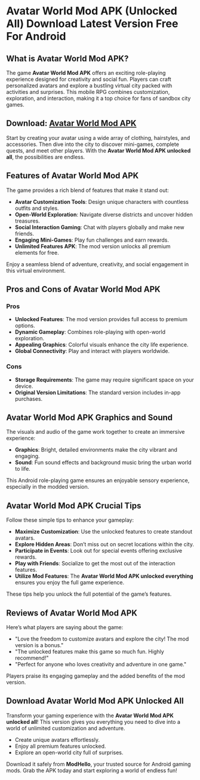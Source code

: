 # Avatar World Mod APK (Unlocked All) Download Latest Version Free For Android

## What is Avatar World Mod APK?

The game **Avatar World Mod APK** offers an exciting role-playing experience designed for creativity and social fun. Players can craft personalized avatars and explore a bustling virtual city packed with activities and surprises. This mobile RPG combines customization, exploration, and interaction, making it a top choice for fans of sandbox city games.

## Download: [Avatar World Mod APK](https://modhello.com/avatar-world/)

Start by creating your avatar using a wide array of clothing, hairstyles, and accessories. Then dive into the city to discover mini-games, complete quests, and meet other players. With the **Avatar World Mod APK unlocked all**, the possibilities are endless.

## Features of Avatar World Mod APK

The game provides a rich blend of features that make it stand out:

- **Avatar Customization Tools**: Design unique characters with countless outfits and styles.  
- **Open-World Exploration**: Navigate diverse districts and uncover hidden treasures.  
- **Social Interaction Gaming**: Chat with players globally and make new friends.  
- **Engaging Mini-Games**: Play fun challenges and earn rewards.  
- **Unlimited Features APK**: The mod version unlocks all premium elements for free.  

Enjoy a seamless blend of adventure, creativity, and social engagement in this virtual environment.

## Pros and Cons of Avatar World Mod APK

### Pros

- **Unlocked Features**: The mod version provides full access to premium options.  
- **Dynamic Gameplay**: Combines role-playing with open-world exploration.  
- **Appealing Graphics**: Colorful visuals enhance the city life experience.  
- **Global Connectivity**: Play and interact with players worldwide.  

### Cons

- **Storage Requirements**: The game may require significant space on your device.  
- **Original Version Limitations**: The standard version includes in-app purchases.  

## Avatar World Mod APK Graphics and Sound

The visuals and audio of the game work together to create an immersive experience:

- **Graphics**: Bright, detailed environments make the city vibrant and engaging.  
- **Sound**: Fun sound effects and background music bring the urban world to life.  

This Android role-playing game ensures an enjoyable sensory experience, especially in the modded version.

## Avatar World Mod APK Crucial Tips

Follow these simple tips to enhance your gameplay:

- **Maximize Customization**: Use the unlocked features to create standout avatars.  
- **Explore Hidden Areas**: Don’t miss out on secret locations within the city.  
- **Participate in Events**: Look out for special events offering exclusive rewards.  
- **Play with Friends**: Socialize to get the most out of the interaction features.  
- **Utilize Mod Features**: The **Avatar World Mod APK unlocked everything** ensures you enjoy the full game experience.  

These tips help you unlock the full potential of the game’s features.

## Reviews of Avatar World Mod APK

Here’s what players are saying about the game:

- "Love the freedom to customize avatars and explore the city! The mod version is a bonus."  
- "The unlocked features make this game so much fun. Highly recommend!"  
- "Perfect for anyone who loves creativity and adventure in one game."  

Players praise its engaging gameplay and the added benefits of the mod version.

## Download Avatar World Mod APK Unlocked All

Transform your gaming experience with the **Avatar World Mod APK unlocked all**! This version gives you everything you need to dive into a world of unlimited customization and adventure. 

- Create unique avatars effortlessly.  
- Enjoy all premium features unlocked.  
- Explore an open-world city full of surprises.  

Download it safely from **ModHello**, your trusted source for Android gaming mods. Grab the APK today and start exploring a world of endless fun!